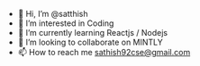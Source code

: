 - 👋 Hi, I’m @satthish
- 👀 I’m interested in Coding
- 🌱 I’m currently learning Reactjs / Nodejs
- 💞️ I’m looking to collaborate on MINTLY
- 📫 How to reach me sathish92cse@gmail.com

<!---
satthish/satthish is a ✨ special ✨ repository because its `README.md` (this file) appears on your GitHub profile.
You can click the Preview link to take a look at your changes.
--->
